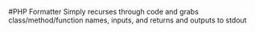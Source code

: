 #PHP Formatter
Simply recurses through code and grabs class/method/function names, inputs, and returns and outputs to stdout